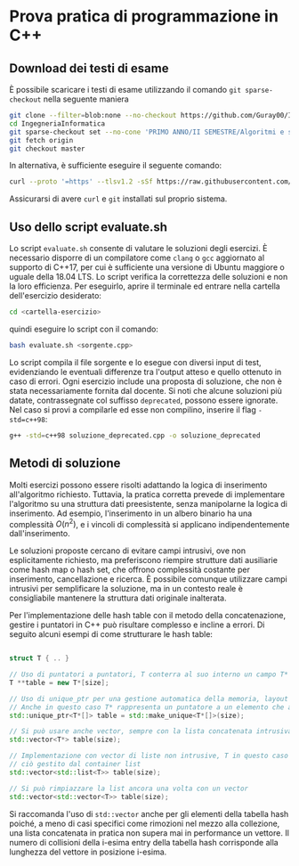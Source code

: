 # Prova pratica di programmazione in C++

## Download dei testi di esame

È possibile scaricare i testi di esame utilizzando il comando `git sparse-checkout` nella seguente maniera

```bash
git clone --filter=blob:none --no-checkout https://github.com/Guray00/IngegneriaInformatica.git
cd IngegneriaInformatica
git sparse-checkout set --no-cone 'PRIMO ANNO/II SEMESTRE/Algoritmi e strutture dati/Esami/Prova pratica'
git fetch origin
git checkout master
```

In alternativa, è sufficiente eseguire il seguente comando:

```bash
curl --proto '=https' --tlsv1.2 -sSf https://raw.githubusercontent.com/Guray00/IngegneriaInformatica/master/PRIMO%20ANNO/II%20SEMESTRE/Algoritmi%20e%20strutture%20dati/Esami/Prova%20pratica/download.sh | sh
```

Assicurarsi di avere `curl` e `git` installati sul proprio sistema.

## Uso dello script evaluate.sh

Lo script `evaluate.sh` consente di valutare le soluzioni degli esercizi. È necessario disporre di un compilatore come `clang` o `gcc` aggiornato al supporto di C++17, per cui è sufficiente una versione di Ubuntu maggiore o uguale della 18.04 LTS. Lo script verifica la correttezza delle soluzioni e non la loro efficienza. Per eseguirlo, aprire il terminale ed entrare nella cartella dell'esercizio desiderato:

```bash
cd <cartella-esercizio>
```

quindi eseguire lo script con il comando:

```bash
bash evaluate.sh <sorgente.cpp>
```

Lo script compila il file sorgente e lo esegue con diversi input di test, evidenziando le eventuali differenze tra l'output atteso e quello ottenuto in caso di errori. Ogni esercizio include una proposta di soluzione, che non è stata necessariamente fornita dal docente. Si noti che alcune soluzioni più datate, contrassegnate col suffisso `deprecated`, possono essere ignorate. Nel caso si provi a compilarle ed esse non compilino, inserire il flag `-std=c++98`:

```bash
g++ -std=c++98 soluzione_deprecated.cpp -o soluzione_deprecated
```

## Metodi di soluzione

Molti esercizi possono essere risolti adattando la logica di inserimento all'algoritmo richiesto. Tuttavia, la pratica corretta prevede di implementare l'algoritmo su una struttura dati preesistente, senza manipolarne la logica di inserimento. Ad esempio, l'inserimento in un albero binario ha una complessità $O(n^2)$, e i vincoli di complessità si applicano indipendentemente dall'inserimento.

Le soluzioni proposte cercano di evitare campi intrusivi, ove non esplicitamente richiesto, ma preferiscono riempire strutture dati ausiliarie come hash map o hash set, che offrono complessità costante per inserimento, cancellazione e ricerca. È possibile comunque utilizzare campi intrusivi per semplificare la soluzione, ma in un contesto reale è consigliabile mantenere la struttura dati originale inalterata.

Per l'implementazione delle hash table con il metodo della concatenazione, gestire i puntatori in C++ può risultare complesso e incline a errori. Di seguito alcuni esempi di come strutturare le hash table:

```cpp

struct T { .. }

// Uso di puntatori a puntatori, T conterra al suo interno un campo T* next
T **table = new T*[size];

// Uso di unique_ptr per una gestione automatica della memoria, layout in memoria equivalente al caso precedente.
// Anche in questo caso T* rappresenta un puntatore a un elemento che a sua volta conterrà il puntatore all'elemento successivo
std::unique_ptr<T*[]> table = std::make_unique<T*[]>(size);

// Si può usare anche vector, sempre con la lista concatenata intrusiva
std::vector<T*> table(size);

// Implementazione con vector di liste non intrusive, T in questo caso non contiene il puntatore all'elemento successivo, essendo
// ciò gestito dal container list
std::vector<std::list<T>> table(size);

// Si può rimpiazzare la list ancora una volta con un vector
std::vector<std::vector<T>> table(size);

```

Si raccomanda l'uso di `std::vector` anche per gli elementi della tabella hash poiché, a meno di casi specifici come rimozioni nel mezzo alla collezione, una lista concatenata in pratica non supera mai in performance un vettore. Il numero di collisioni della i-esima entry della tabella hash corrisponde alla lunghezza del vettore in posizione i-esima.
